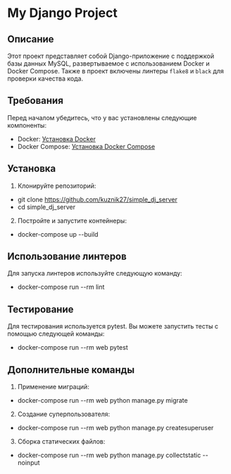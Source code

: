 # My Django Project

## Описание

Этот проект представляет собой Django-приложение с поддержкой базы данных MySQL, развертываемое с использованием Docker и Docker Compose. Также в проект включены линтеры `flake8` и `black` для проверки качества кода.

## Требования

Перед началом убедитесь, что у вас установлены следующие компоненты:

- Docker: [Установка Docker](https://docs.docker.com/get-docker/)
- Docker Compose: [Установка Docker Compose](https://docs.docker.com/compose/install/)

## Установка

1. Клонируйте репозиторий:
- git clone https://github.com/kuznik27/simple_dj_server
- cd simple_dj_server

2. Постройте и запустите контейнеры:
- docker-compose up --build

## Использование линтеров

Для запуска линтеров используйте следующую команду:
- docker-compose run --rm lint

## Тестирование

Для тестирования используется pytest. Вы можете запустить тесты с помощью следующей команды:
- docker-compose run --rm web pytest

## Дополнительные команды

1.	Применение миграций:
- docker-compose run --rm web python manage.py migrate

2.	Создание суперпользователя:	
- docker-compose run --rm web python manage.py createsuperuser

3.	Сборка статических файлов:
- docker-compose run --rm web python manage.py collectstatic --noinput
